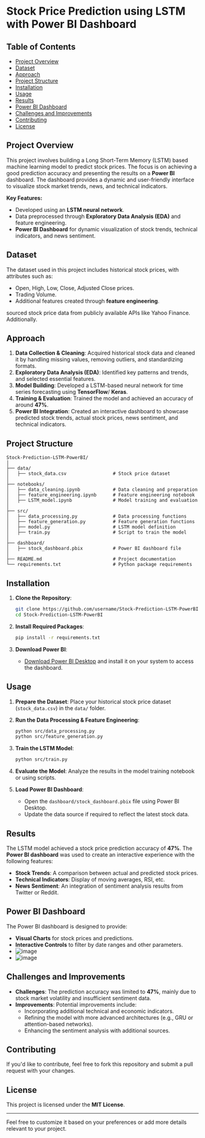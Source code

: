 
# Stock Price Prediction using LSTM with Power BI Dashboard

## Table of Contents
- [Project Overview](#project-overview)
- [Dataset](#dataset)
- [Approach](#approach)
- [Project Structure](#project-structure)
- [Installation](#installation)
- [Usage](#usage)
- [Results](#results)
- [Power BI Dashboard](#power-bi-dashboard)
- [Challenges and Improvements](#challenges-and-improvements)
- [Contributing](#contributing)
- [License](#license)

## Project Overview
This project involves building a Long Short-Term Memory (LSTM) based machine learning model to predict stock prices. The focus is on achieving a good prediction accuracy and presenting the results on a **Power BI** dashboard. The dashboard provides a dynamic and user-friendly interface to visualize stock market trends, news, and technical indicators.

**Key Features:**
- Developed using an **LSTM neural network**.
- Data preprocessed through **Exploratory Data Analysis (EDA)** and feature engineering.
- **Power BI Dashboard** for dynamic visualization of stock trends, technical indicators, and news sentiment.

## Dataset
The dataset used in this project includes historical stock prices, with attributes such as:
- Open, High, Low, Close, Adjusted Close prices.
- Trading Volume.
- Additional features created through **feature engineering**.

sourced stock price data from publicly available APIs like Yahoo Finance. Additionally.

## Approach
1. **Data Collection & Cleaning**: Acquired historical stock data and cleaned it by handling missing values, removing outliers, and standardizing formats.
2. **Exploratory Data Analysis (EDA)**: Identified key patterns and trends, and selected essential features.
3. **Model Building**: Developed a LSTM-based neural network for time series forecasting using **TensorFlow**/ **Keras**.
4. **Training & Evaluation**: Trained the model and achieved an accuracy of around **47%**.
5. **Power BI Integration**: Created an interactive dashboard to showcase predicted stock trends, actual stock prices, news sentiment, and technical indicators.

## Project Structure
```
Stock-Prediction-LSTM-PowerBI/
│
├── data/
│   ├── stock_data.csv                 # Stock price dataset
│
├── notebooks/
│   ├── data_cleaning.ipynb            # Data cleaning and preparation
│   ├── feature_engineering.ipynb      # Feature engineering notebook
│   ├── LSTM_model.ipynb               # Model training and evaluation
│
├── src/
│   ├── data_processing.py             # Data processing functions
│   ├── feature_generation.py          # Feature generation functions
│   ├── model.py                       # LSTM model definition
│   ├── train.py                       # Script to train the model
│
├── dashboard/
│   ├── stock_dashboard.pbix           # Power BI dashboard file
│
├── README.md                          # Project documentation
└── requirements.txt                   # Python package requirements
```

## Installation
1. **Clone the Repository**:
   ```bash
   git clone https://github.com/username/Stock-Prediction-LSTM-PowerBI.git
   cd Stock-Prediction-LSTM-PowerBI
   ```

2. **Install Required Packages**:
   ```bash
   pip install -r requirements.txt
   ```

3. **Download Power BI**:
   - [Download Power BI Desktop](https://powerbi.microsoft.com/desktop/) and install it on your system to access the dashboard.

## Usage
1. **Prepare the Dataset**:
   Place your historical stock price dataset (`stock_data.csv`) in the `data/` folder.

2. **Run the Data Processing & Feature Engineering**:
   ```bash
   python src/data_processing.py
   python src/feature_generation.py
   ```

3. **Train the LSTM Model**:
   ```bash
   python src/train.py
   ```

4. **Evaluate the Model**:
   Analyze the results in the model training notebook or using scripts.

5. **Load Power BI Dashboard**:
   - Open the `dashboard/stock_dashboard.pbix` file using Power BI Desktop.
   - Update the data source if required to reflect the latest stock data.

## Results
The LSTM model achieved a stock price prediction accuracy of **47%**. The **Power BI dashboard** was used to create an interactive experience with the following features:
- **Stock Trends**: A comparison between actual and predicted stock prices.
- **Technical Indicators**: Display of moving averages, RSI, etc.
- **News Sentiment**: An integration of sentiment analysis results from Twitter or Reddit.

## Power BI Dashboard
The Power BI dashboard is designed to provide:
- **Visual Charts** for stock prices and predictions.
- **Interactive Controls** to filter by date ranges and other parameters.
- ![image](https://github.com/user-attachments/assets/7ed7855b-dec8-43dd-8398-e24cb3c341ba)
- ![image](https://github.com/user-attachments/assets/cea3df43-98a3-4519-8b61-a138d3711ac1)



## Challenges and Improvements
- **Challenges**: The prediction accuracy was limited to **47%**, mainly due to stock market volatility and insufficient sentiment data.
- **Improvements**: Potential improvements include:
  - Incorporating additional technical and economic indicators.
  - Refining the model with more advanced architectures (e.g., GRU or attention-based networks).
  - Enhancing the sentiment analysis with additional sources.

## Contributing
If you'd like to contribute, feel free to fork this repository and submit a pull request with your changes.

## License
This project is licensed under the **MIT License**.

---

Feel free to customize it based on your preferences or add more details relevant to your project.
